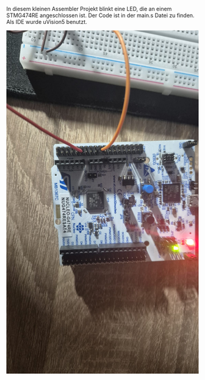 In diesem kleinen Assembler Projekt blinkt eine LED, die an einem STMG474RE angeschlossen ist.
Der Code ist in der main.s Datei zu finden. Als IDE wurde uVision5 benutzt.

![Bildbeschreibung](https://github.com/EricAnslinger/BlinkingLED/blob/main/projektBilder/ProjektBild1.jpeg?raw=true)
